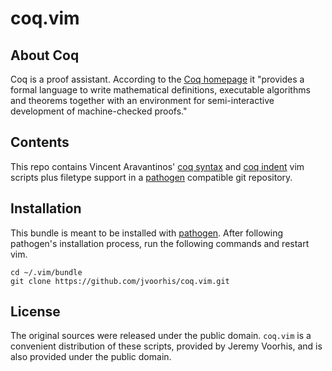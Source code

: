 coq.vim
=======

About Coq
---------
Coq is a proof assistant. According to the [Coq homepage][1] it "provides a
formal language to write mathematical definitions, executable algorithms and
theorems together with an environment for semi-interactive development of
machine-checked proofs."

Contents
--------
This repo contains Vincent Aravantinos' [coq syntax][2] and [coq indent][3]
vim scripts plus filetype support in a [pathogen][4] compatible git repository.

Installation
----------
This bundle is meant to be installed with [pathogen][4]. After following
pathogen's installation process, run the following commands and restart vim.

    cd ~/.vim/bundle
    git clone https://github.com/jvoorhis/coq.vim.git

License
-------
The original sources were released under the public domain. `coq.vim` is
a convenient distribution of these scripts, provided by Jeremy Voorhis, and is
also provided under the public domain.

[1]: http://coq.inria.fr/
[2]: http://www.vim.org/scripts/script.php?script_id=2063 "coq syntax on vim.org"
[3]: http://www.vim.org/scripts/script.php?script_id=2079 "coq indent on vim.org"
[4]: https://github.com/tpope/vim-pathogen
